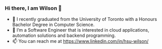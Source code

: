 ### Hi there, I am Wilson 👋
- 🔭 I recently graduated from the University of Toronto with a Honours Bachelor Degree in Computer Science.
- 🌱 I’m a Software Engineer that is interested in cloud applications, automation solutions and backend programming.
- 📫 You can reach me at https://www.linkedin.com/in/hsu-wilson/
